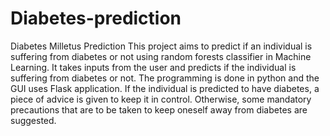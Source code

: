 # Diabetes-prediction
Diabetes Milletus Prediction
This project aims to predict if an individual is suffering from diabetes or not using random forests classifier in Machine Learning.
It takes inputs from the user and predicts if the individual is suffering from diabetes or not. 
The programming is done in python and the GUI uses Flask application.
If the individual is predicted to have diabetes, a piece of advice is given to keep it in control. Otherwise, some mandatory precautions that are to be taken to keep oneself away from diabetes are suggested. 
